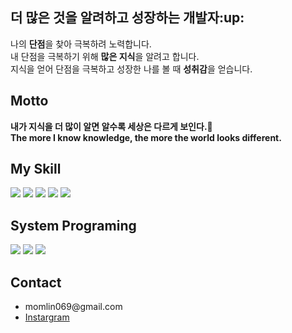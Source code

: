 <h2>더 많은 것을 알려하고 성장하는 개발자:up:</h2>
   <p>
       나의 <b>단점</b>을 찾아 극복하려 노력합니다.<br>
       내 단점을 극복하기 위해 <b>많은 지식</b>을 알려고 합니다.<br>
       지식을 얻어 단점을 극복하고 성장한 나를 볼 때 <b>성취감</b>을 얻습니다.
   </p>
   
<h2>Motto</h2>
   
   <b>내가 지식을 더 많이 알면 알수록 세상은 다르게 보인다.:brain:</b><br>
   <b>The more I know knowledge, the more the world looks different.</b> 
      

<h2>My Skill</h2>
   <div dislay:flex>
      <img src="https://img.shields.io/badge/html5-E34F26?style=for-the-badge&logo=html5&logoColor=white">    
      <img src="https://img.shields.io/badge/css-1572B6?style=for-the-badge&logo=css3&logoColor=white">
      <img src="https://img.shields.io/badge/javascript-F7DF1E?style=for-the-badge&logo=javascript&logoColor=black">
      <img src="https://img.shields.io/badge/React-61DAFB?style=for-the-badge&logo=React&logoColor=white">
      <img src="https://img.shields.io/badge/typescript-3178C6?style=for-the-badge&logo=typescript&logoColor=white"><br> 
   </div>
   
<h2>System Programing</h2>
   <div display:flex>
      <img src="https://img.shields.io/badge/C-A8B9CC?style=for-the-badge&logo=c&logoColor=white">      
      <img src="https://img.shields.io/badge/Java-007396?style=for-the-badge&logo=OpenJDK&logoColor=white">
      <img src="https://img.shields.io/badge/Python-3776AB?style=for-the-badge&logo=Python&logoColor=white">
   </div>
   
<h2>Contact</h2>
<ul>
 <li>momlin069@gmail.com</li>
   <a href="https://www.instagram.com/leewr_06/">
      <li>Instargram</li>
   </a>
</ul> 

